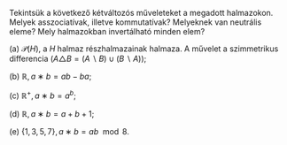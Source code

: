 Tekintsük a következő kétváltozós műveleteket a megadott halmazokon. Melyek asszociatívak, illetve kommutatívak? Melyeknek van neutrális eleme? Mely halmazokban invertálható minden elem?

(a) $\mathcal{P}(H)$, a $H$ halmaz részhalmazainak halmaza. A művelet a szimmetrikus differencia $(A \triangle B = (A \backslash B) ∪ (B \backslash A))$;

(b) $\mathbb{R}, a ∗ b = ab − ba$;

(c) $\mathbb{R}^+ , a ∗ b = a^b$;

(d) $\mathbb{R}, a ∗ b = a + b + 1$;

(e) $\{1, 3, 5, 7\}, a ∗ b = ab \mod 8$.
